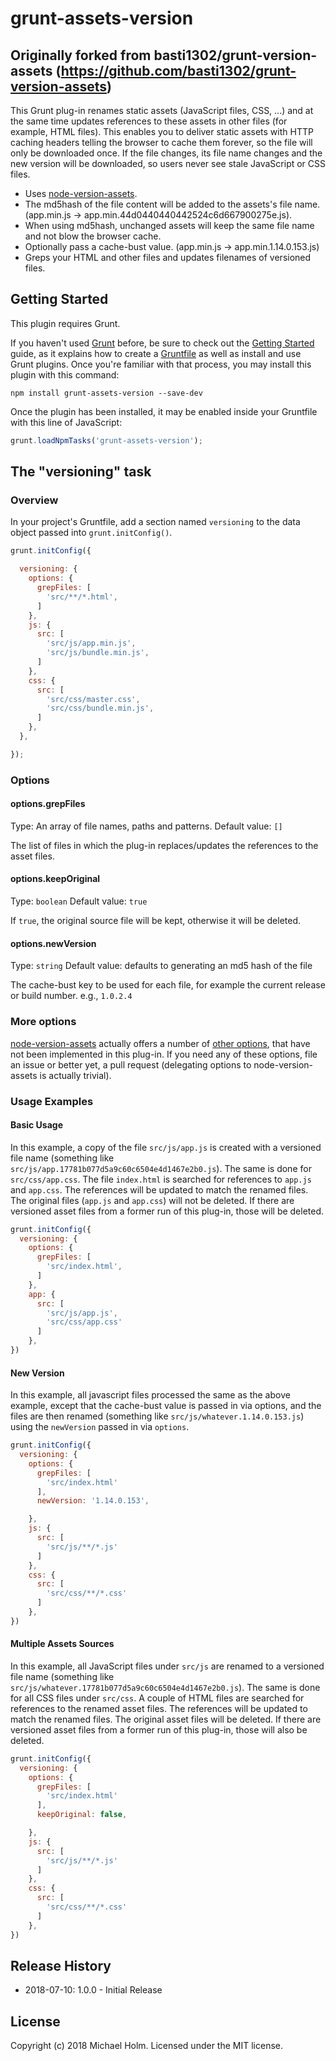 # grunt-assets-version

## Originally forked from basti1302/grunt-version-assets (https://github.com/basti1302/grunt-version-assets)

This Grunt plug-in renames static assets (JavaScript files, CSS, ...) and at the same time updates references to these assets in other files (for example, HTML files). This enables you to deliver static assets with HTTP caching headers telling the browser to cache them forever, so the file will only be downloaded once. If the file changes, its file name changes and the new version will be downloaded, so users never see stale JavaScript or CSS files.

* Uses [node-version-assets](https://github.com/techjacker/node-version-assets).
* The md5hash of the file content will be added to the assets's file name. (app.min.js -> app.min.44d0440440442524c6d667900275e.js).
* When using md5hash, unchanged assets will keep the same file name and not blow the browser cache.
* Optionally pass a cache-bust value. (app.min.js -> app.min.1.14.0.153.js)
* Greps your HTML and other files and updates filenames of versioned files.

## Getting Started
This plugin requires Grunt.

If you haven't used [Grunt](http://gruntjs.com/) before, be sure to check out the [Getting Started](http://gruntjs.com/getting-started) guide, as it explains how to create a [Gruntfile](http://gruntjs.com/sample-gruntfile) as well as install and use Grunt plugins. Once you're familiar with that process, you may install this plugin with this command:

```shell
npm install grunt-assets-version --save-dev
```

Once the plugin has been installed, it may be enabled inside your Gruntfile with this line of JavaScript:

```js
grunt.loadNpmTasks('grunt-assets-version');
```

## The "versioning" task

### Overview
In your project's Gruntfile, add a section named `versioning` to the data object passed into `grunt.initConfig()`.

```js
grunt.initConfig({

  versioning: {
    options: {
      grepFiles: [
        'src/**/*.html',
      ]
    },
    js: {
      src: [
        'src/js/app.min.js',
        'src/js/bundle.min.js',
      ]
    },
    css: {
      src: [
        'src/css/master.css',
        'src/css/bundle.min.js',
      ]
    },
  },

});
```

### Options

#### options.grepFiles
Type: An array of file names, paths and patterns.
Default value: `[]`

The list of files in which the plug-in replaces/updates the references to the asset files.

#### options.keepOriginal
Type: `boolean`
Default value: `true`

If `true`, the original source file will be kept, otherwise it will be deleted.

#### options.newVersion
Type: `string`
Default value: defaults to generating an md5 hash of the file

The cache-bust key to be used for each file, for example the current release or build number. e.g., `1.0.2.4`

### More options

[node-version-assets](https://github.com/techjacker/node-version-assets) actually offers a number of [other options](https://github.com/techjacker/node-version-assets#options), that have not been implemented in this plug-in. If you need any of these options, file an issue or better yet, a pull request (delegating options to node-version-assets is actually trivial).

### Usage Examples

#### Basic Usage

In this example, a copy of the file `src/js/app.js` is created with a versioned file name (something like `src/js/app.17781b077d5a9c60c6504e4d1467e2b0.js`). The same is done for `src/css/app.css`. The file `index.html` is searched for references to `app.js` and `app.css`. The references will be updated to match the renamed files. The original files (`app.js` and `app.css`) will not be deleted. If there are versioned asset files from a former run of this plug-in, those will be deleted.

```js
grunt.initConfig({
  versioning: {
    options: {
      grepFiles: [
        'src/index.html',
      ]
    },
    app: {
      src: [
        'src/js/app.js',
        'src/css/app.css'
      ]
    },
})
```

#### New Version

In this example, all javascript files processed the same as the above example, except that the cache-bust value is passed in via options, and the files are then renamed (something like `src/js/whatever.1.14.0.153.js`) using the `newVersion` passed in via `options`. 

```js
grunt.initConfig({
  versioning: {
    options: {
      grepFiles: [
        'src/index.html'
      ],
      newVersion: '1.14.0.153',

    },
    js: {
      src: [
        'src/js/**/*.js'
      ]
    },
    css: {
      src: [
        'src/css/**/*.css'
      ]
    },
})
```

#### Multiple Assets Sources

In this example, all JavaScript files under `src/js` are renamed to a versioned file name (something like `src/js/whatever.17781b077d5a9c60c6504e4d1467e2b0.js`). The same is done for all CSS files under `src/css`. A couple of HTML files are searched for references to the renamed asset files. The references will be updated to match the renamed files. The original asset files will be deleted. If there are versioned asset files from a former run of this plug-in, those will also be deleted.

```js
grunt.initConfig({
  versioning: {
    options: {
      grepFiles: [
        'src/index.html'
      ],
      keepOriginal: false,

    },
    js: {
      src: [
        'src/js/**/*.js'
      ]
    },
    css: {
      src: [
        'src/css/**/*.css'
      ]
    },
})
```

## Release History
* 2018-07-10: 1.0.0 - Initial Release

## License
Copyright (c) 2018 Michael Holm. Licensed under the MIT license.
